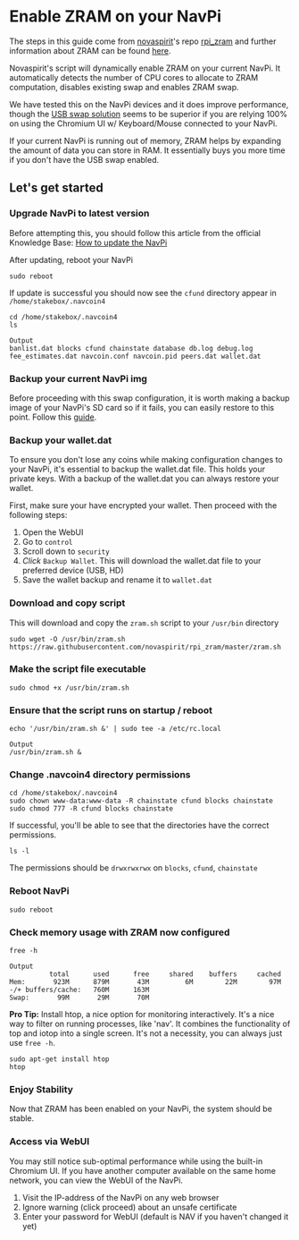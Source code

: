 # Enable ZRAM on your NavPi
The steps in this guide come from [novaspirit](https://github.com/novaspirit)'s repo [rpi_zram](https://github.com/novaspirit/rpi_zram) and further information about ZRAM can be found [here](https://en.wikipedia.org/wiki/Zram).

Novaspirit's script will dynamically enable ZRAM on your current NavPi. It automatically detects the number of CPU cores to allocate to ZRAM computation, disables existing swap and enables ZRAM swap.

We have tested this on the NavPi devices and it does improve performance, though the [USB swap solution](usb-swap.md) seems to be superior if you are relying 100% on using the Chromium UI w/ Keyboard/Mouse connected to your NavPi.

If your current NavPi is running out of memory, ZRAM helps by expanding the amount of data you can store in RAM. It essentially buys you more time if you don't have the USB swap enabled.

## Let's get started

### Upgrade NavPi to latest version
Before attempting this, you should follow this article from the official Knowledge Base:
[How to update the NavPi](https://info.navcoin.org/knowledge-base/how-to-update-the-navpi/)

After updating, reboot your NavPi

    sudo reboot

If update is successful you should now see the `cfund` directory appear in `/home/stakebox/.navcoin4`

    cd /home/stakebox/.navcoin4
    ls

    Output
    banlist.dat blocks cfund chainstate database db.log debug.log fee_estimates.dat navcoin.conf navcoin.pid peers.dat wallet.dat

### Backup your current NavPi img
Before proceeding with this swap configuration, it is worth making a backup image of your NavPi's SD card so if it fails, you can easily restore to this point. Follow this [guide](https://info.navcoin.org/knowledge-base/creating-a-navpi-back-up-img/).

### Backup your wallet.dat
To ensure you don't lose any coins while making configuration changes to your NavPi, it's essential to backup the wallet.dat file. This holds your private keys. With a backup of the wallet.dat you can always restore your wallet.

First, make sure your have encrypted your wallet. Then proceed with the following steps:

1. Open the WebUI
2. Go to `control`
3. Scroll down to `security`
4. *Click* `Backup Wallet`. This will download the wallet.dat file to your preferred device (USB, HD)
5. Save the wallet backup and rename it to `wallet.dat`

### Download and copy script
This will download and copy the `zram.sh` script to your `/usr/bin` directory

    sudo wget -O /usr/bin/zram.sh https://raw.githubusercontent.com/novaspirit/rpi_zram/master/zram.sh

### Make the script file executable

    sudo chmod +x /usr/bin/zram.sh

### Ensure that the script runs on startup / reboot

    echo '/usr/bin/zram.sh &' | sudo tee -a /etc/rc.local

    Output
    /usr/bin/zram.sh &

### Change .navcoin4 directory permissions

    cd /home/stakebox/.navcoin4
    sudo chown www-data:www-data -R chainstate cfund blocks chainstate
    sudo chmod 777 -R cfund blocks chainstate

If successful, you'll be able to see that the directories have the correct permissions.

    ls -l

The permissions should be `drwxrwxrwx` on `blocks`, `cfund`, `chainstate`

### Reboot NavPi
    sudo reboot

### Check memory usage with ZRAM now configured

    free -h

    Output
              total      used      free     shared    buffers     cached
    Mem:       923M      879M       43M         6M        22M        97M
    -/+ buffers/cache:   760M      163M
    Swap:       99M       29M       70M

**Pro Tip:** Install htop, a nice option for monitoring interactively. It's a nice way to filter on running processes, like 'nav'. It combines the functionality of top and iotop into a single screen. It's not a necessity, you can always just use `free -h`.

    sudo apt-get install htop
    htop

### Enjoy Stability

Now that ZRAM has been enabled on your NavPi, the system should be stable.

### Access via WebUI

You may still notice sub-optimal performance while using the built-in Chromium UI. If you have another computer available on the same home network, you can view the WebUI of the NavPi.

1. Visit the IP-address of the NavPi on any web browser
2. Ignore warning (click proceed) about an unsafe certificate
3. Enter your password for WebUI (default is NAV if you haven't changed it yet)








